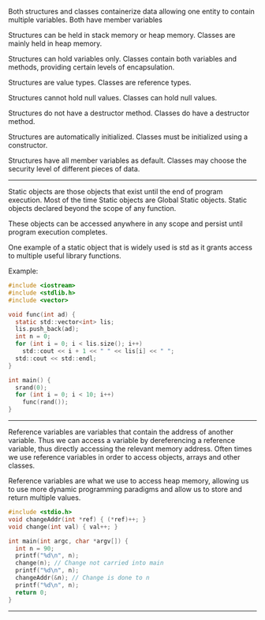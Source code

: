Both structures and classes containerize data allowing one entity to contain multiple variables.
Both have member variables


Structures can be held in stack memory or heap memory.
Classes are mainly held in heap memory.

Structures can hold variables only.
Classes contain both variables and methods, providing certain levels of encapsulation.

Structures are value types.
Classes are reference types.

Structures cannot hold null values.
Classes can hold null values.

Structures do not have a destructor method.
Classes do have a destructor method.

Structures are automatically initialized.
Classes must be initialized using a constructor.

Structures have all member variables as default.
Classes may choose the security level of different pieces of data.

---

Static objects are those objects that exist until the end of program execution.
Most of the time Static objects are Global Static objects. Static objects declared beyond the scope of any function.

These objects can be accessed anywhere in any scope and persist until program execution completes.

One example of a static object that is widely used is std as it grants access to multiple useful library functions.

Example:

```c
#include <iostream>
#include <stdlib.h>
#include <vector>

void func(int ad) {
  static std::vector<int> lis;
  lis.push_back(ad);
  int n = 0;
  for (int i = 0; i < lis.size(); i++)
    std::cout << i + 1 << " " << lis[i] << " ";
  std::cout << std::endl;
}

int main() {
  srand(0);
  for (int i = 0; i < 10; i++)
    func(rand());
}
```

---

Reference variables are variables that contain the address of another variable.
Thus we can access a variable by dereferencing a reference variable, thus directly accessing the relevant memory address.
Often times we use reference variables in order to access objects, arrays and other classes.

Reference variables are what we use to access heap memory, allowing us to use more dynamic programming paradigms and allow us to store and return multiple values.

```c
#include <stdio.h>
void changeAddr(int *ref) { (*ref)++; }
void change(int val) { val++; }

int main(int argc, char *argv[]) {
  int n = 90;
  printf("%d\n", n);
  change(n); // Change not carried into main
  printf("%d\n", n);
  changeAddr(&n); // Change is done to n
  printf("%d\n", n);
  return 0;
}
```
---
